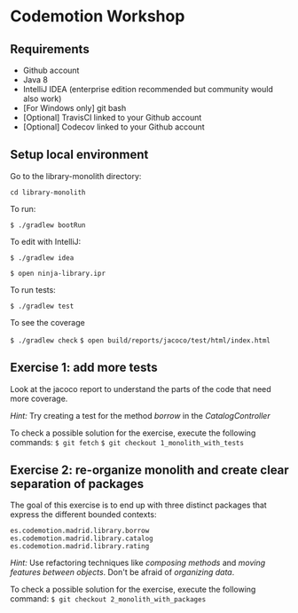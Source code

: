 # Codemotion Workshop

## Requirements
* Github account
* Java 8
* IntelliJ IDEA (enterprise edition recommended but community would also work)
* [For Windows only] git bash
* [Optional] TravisCI linked to your Github account
* [Optional] Codecov linked to your Github account

## Setup local environment

Go to the library-monolith directory:

`cd library-monolith`

To run:

`$ ./gradlew bootRun`

To edit with IntelliJ:

`$ ./gradlew idea`

`$ open ninja-library.ipr`

To run tests:

`$ ./gradlew test`

To see the coverage

`$ ./gradlew check`
`$ open build/reports/jacoco/test/html/index.html`

## Exercise 1: add more tests
Look at the jacoco report to understand the parts of the code that need more coverage.

*Hint:*
Try creating a test for the method _borrow_ in the _CatalogController_

To check a possible solution for the exercise, execute the following commands:
`$ git fetch`
`$ git checkout 1_monolith_with_tests`

## Exercise 2: re-organize monolith and create clear separation of packages
The goal of this exercise is to end up with three distinct packages that express the different bounded contexts:

```
es.codemotion.madrid.library.borrow
es.codemotion.madrid.library.catalog
es.codemotion.madrid.library.rating
```

*Hint:*
Use refactoring techniques like _composing methods_ and _moving features between objects_. Don't be afraid of _organizing data_.

To check a possible solution for the exercise, execute the following command:
`$ git checkout 2_monolith_with_packages`




